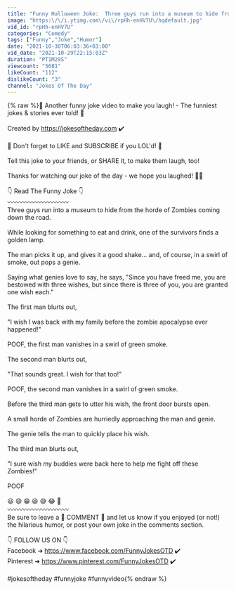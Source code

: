```yaml
---
title: "Funny Halloween Joke:  Three guys run into a museum to hide from the horde of Zombies coming"
image: "https:\/\/i.ytimg.com\/vi\/rpHh-enHV7U\/hqdefault.jpg"
vid_id: "rpHh-enHV7U"
categories: "Comedy"
tags: ["Funny","Joke","Humor"]
date: "2021-10-30T06:03:36+03:00"
vid_date: "2021-10-29T22:15:03Z"
duration: "PT1M29S"
viewcount: "5681"
likeCount: "112"
dislikeCount: "3"
channel: "Jokes Of The Day"
---
```

{% raw %}🤣 Another funny joke video to make you laugh! - The funniest jokes &amp; stories ever told! 🤣<br /><br />Created by <a rel="nofollow" target="blank" href="https://jokesoftheday.com">https://jokesoftheday.com</a> ✔️<br /><br />🌟 Don't forget to LIKE and SUBSCRIBE if you LOL'd! 🌟<br /><br />Tell this joke to your friends, or SHARE it, to make them laugh, too!<br /><br />Thanks for watching our joke of the day - we hope you laughed! 👍🏻 <br /><br />👇 Read The Funny Joke 👇<br />〰️〰️〰️〰️〰️〰️〰️〰️〰️〰️<br />Three guys run into a museum to hide from the horde of Zombies coming down the road. <br /><br />While looking for something to eat and drink, one of the survivors finds a golden lamp.<br /><br />The man picks it up, and gives it a good shake... and, of course, in a swirl of smoke, out pops a genie.<br /><br />Saying what genies love to say, he says, &quot;Since you have freed me, you are bestowed with three wishes, but since there is three of you, you are granted one wish each.&quot;<br /><br />The first man blurts out, <br /><br />&quot;I wish I was back with my family before the zombie apocalypse ever happened!&quot;<br /><br />POOF, the first man vanishes in a swirl of green smoke.<br /><br />The second man blurts out, <br /><br />&quot;That sounds great. I wish for that too!&quot; <br /><br />POOF, the second man vanishes in a swirl of green smoke.<br /><br />Before the third man gets to utter his wish, the front door bursts open.<br /><br />A small horde of Zombies are hurriedly approaching the man and genie.<br /><br />The genie tells the man to quickly place his wish.<br /><br />The third man blurts out,<br /><br />&quot;I sure wish my buddies were back here to help me fight off these Zombies!&quot;<br /><br />POOF<br /><br />😃 😄 😁 😆 😅 😂 🤣<br />〰️〰️〰️〰️〰️〰️〰️〰️〰️〰️<br />Be sure to leave a 💬 COMMENT 💬 and let us know if you enjoyed (or not!) the hilarious humor, or post your own joke in the comments section.<br /><br />👇 FOLLOW US ON 👇<br />Facebook ➜ <a rel="nofollow" target="blank" href="https://www.facebook.com/FunnyJokesOTD">https://www.facebook.com/FunnyJokesOTD</a> ✔️<br />Pinterest ➜ <a rel="nofollow" target="blank" href="https://www.pinterest.com/FunnyJokesOTD">https://www.pinterest.com/FunnyJokesOTD</a> ✔️<br /><br />#jokesoftheday #funnyjoke #funnyvideo{% endraw %}
